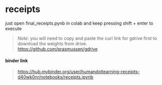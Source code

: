 # receipts

 just open final_receipts.pynb in colab and keep pressing shift + enter to execute
> *Note:* you will need to copy and paste the curl link for gdrive first to download the weights from drive.
> https://github.com/prasmussen/gdrive
#### binder link
> https://hub.mybinder.org/user/humandotlearning-receipts-d40wk0nr/notebooks/receipts.ipynb
